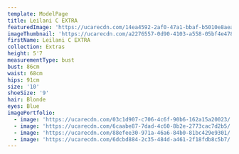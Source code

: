 ```yaml
---
template: ModelPage
title: Leilani C EXTRA
featuredImage: 'https://ucarecdn.com/14ea4592-2af0-47a1-bbaf-b5010e8aea93/'
imageThumbnail: 'https://ucarecdn.com/a2276557-0d90-4103-a558-05bf4e47806c/'
firstName: Leilani C EXTRA
collection: Extras
height: 5'7
measurementType: bust
bust: 86cm
waist: 68cm
hips: 91cm
size: '10'
shoeSize: '9'
hair: Blonde
eyes: Blue
imagePortfolio:
  - image: 'https://ucarecdn.com/03c1d907-c706-4c6f-90b6-162a15a20023/'
  - image: 'https://ucarecdn.com/6caabe87-7dad-4c60-8b2e-2773cac7d2b5/'
  - image: 'https://ucarecdn.com/88efee30-971a-46a6-84b0-81bc429e9301/'
  - image: 'https://ucarecdn.com/6dcbd884-2c35-484d-a461-2f18fdb8c5b7/'
---
```


